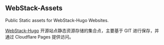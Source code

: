 ## WebStack-Assets

Public Static assets for WebStack-Hugo Websites.

[WebStack-Hugo](https://bioit.top/) 开源站点静态资源存储的集合点，主要基于 GIT 进行保存，并通过 Cloudflare Pages 提供访问。


<!-- Security scan triggered at 2025-09-02 14:25:07 -->

<!-- Security scan triggered at 2025-09-02 15:27:00 -->